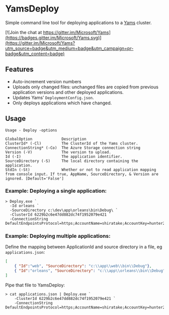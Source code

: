 # YamsDeploy
Simple command line tool for deploying applications to a [Yams](https://github.com/Microsoft/Yams) cluster.

[![Join the chat at https://gitter.im/Microsoft/Yams](https://badges.gitter.im/Microsoft/Yams.svg)](https://gitter.im/Microsoft/Yams?utm_source=badge&utm_medium=badge&utm_campaign=pr-badge&utm_content=badge)

## Features
* Auto-increment version numbers
* Uploads only changed files: unchanged files are copied from previous application versions and other deployed applications.
* Updates Yams' `DeploymentConfig.json`.
* Only deploys applications which have changed.

## Usage
```
Usage - Deploy -options

GlobalOption             Description
ClusterId* (-Cl)         The ClusterId of the Yams cluster.
ConnectionString* (-Co)  The Azure Storage connection string
Version (-V)             The version to upload.
Id (-I)                  The application identifier.
SourceDirectory (-S)     The local directory containing the application.
StdIn (-St)              Whether or not to read application mapping from console input. If true, AppName, SourceDirectory, & Version are ignored. [Default='False']
```

### Example: Deploying a single application:
```
> Deploy.exe `
  -Id orleans `
  -SourceDirectory c:\dev\app\orleans\bin\Debug\ `
  -ClusterId 6229b2c6e47dd882dc74f1952079e421 `
  -ConnectionString DefaultEndpointsProtocol=https;AccountName=shiratake;AccountKey=hunter2
```

### Example: Deploying multiple applications:
Define the mapping between ApplicationId and source directory in a file, eg `applications.json`:
```json
[
    { "Id":"web", "SourceDirectory": "c:\\app\\web\\bin\\Debug"},
    { "Id":"orleans", "SourceDirectory": "c:\\app\\orleans\\bin\\Debug"}
]
```
Pipe that file to YamsDeploy:
```
> cat applications.json | Deploy.exe `
    -ClusterId 6229b2c6e47dd882dc74f1952079e421 `
    -ConnectionString DefaultEndpointsProtocol=https;AccountName=shiratake;AccountKey=hunter2
```